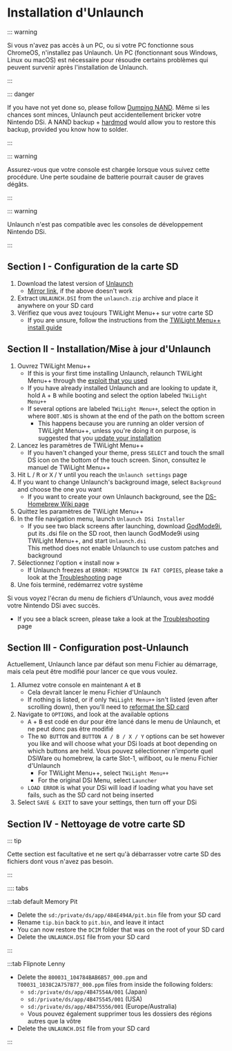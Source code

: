 # Installation d'Unlaunch

::: warning

Si vous n'avez pas accès à un PC, ou si votre PC fonctionne sous ChromeOS, n'installez pas Unlaunch. Un PC (fonctionnant sous Windows, Linux ou macOS) est nécessaire pour résoudre certains problèmes qui peuvent survenir après l'installation de Unlaunch.

:::

::: danger

If you have not yet done so, please follow [Dumping NAND](dumping-nand.html). Même si les chances sont minces, Unlaunch peut accidentellement bricker votre Nintendo DSi. A NAND backup + [hardmod](https://wiki.ds-homebrew.com/ds-index/hardmod) would allow you to restore this backup, provided you know how to solder.

:::

::: warning

Assurez-vous que votre console est chargée lorsque vous suivez cette procédure. Une perte soudaine de batterie pourrait causer de graves dégâts.

:::

::: warning

Unlaunch n'est pas compatible avec les consoles de développement Nintendo DSi.

:::

## Section I - Configuration de la carte SD

1. Download the latest version of [Unlaunch](https://problemkaputt.de/unlaunch.zip)
   - [Mirror link](https://web.archive.org/web/20201112031436/https://problemkaputt.de/unlaunch.zip), if the above doesn't work
2. Extract `UNLAUNCH.DSI` from the `unlaunch.zip` archive and place it anywhere on your SD card
3. Vérifiez que vous avez toujours TWiLight Menu++ sur votre carte SD
   - If you are unsure, follow the instructions from the [TWiLight Menu++ install guide](https://wiki.ds-homebrew.com/twilightmenu/installing-dsi)

## Section II - Installation/Mise à jour d'Unlaunch

1. Ouvrez TWiLight Menu++
   - If this is your first time installing Unlaunch, relaunch TWiLight Menu++ through the [exploit that you used](launching-the-exploit.html)
   - If you have already installed Unlaunch and are looking to update it, hold <kbd class="face">A</kbd> + <kbd class="face">B</kbd> while booting and select the option labeled `TWiLight Menu++`
   - If several options are labeled `TWiLight Menu++`, select the option in where `BOOT.NDS` is shown at the end of the path on the bottom screen
     - This happens because you are running an older version of TWiLight Menu++, unless you're doing it on purpose, is suggested that you [update your installation](https://wiki.ds-homebrew.com/twilightmenu/updating-dsi)
2. Lancez les paramètres de TWiLight Menu++
   - If you haven't changed your theme, press `SELECT` and touch the small DS icon on the bottom of the touch screen. Sinon, consultez le manuel de TWiLight Menu++
3. Hit <kbd class="l">L</kbd> / <kbd class="r">R</kbd> or <kbd class="face">X</kbd> / <kbd class="face">Y</kbd> until you reach the `Unlaunch settings` page
4. If you want to change Unlaunch's background image, select `Background` and choose the one you want
   - If you want to create your own Unlaunch background, see the [DS-Homebrew Wiki page](https://wiki.ds-homebrew.com/twilightmenu/custom-unlaunch-backgrounds)
5. Quittez les paramètres de TWiLight Menu++
6. In the file navigation menu, launch `Unlaunch DSi Installer`
   - If you see two black screens after launching, download [GodMode9i](https://github.com/DS-Homebrew/GodMode9i/releases), put its .dsi file on the SD root, then launch GodMode9i using TWiLight Menu++, and start `Unlaunch.dsi`\
     This method does not enable Unlaunch to use custom patches and background
7. Sélectionnez l'option « install now »
   - If Unlaunch freezes at `ERROR: MISMATCH IN FAT COPIES`, please take a look at the [Troubleshooting](troubleshooting.html) page
8. Une fois terminé, redémarrez votre système

Si vous voyez l'écran du menu de fichiers d'Unlaunch, vous avez moddé votre Nintendo DSi avec succès.

- If you see a black screen, please take a look at the [Troubleshooting](troubleshooting.html) page

## Section III - Configuration post-Unlaunch

Actuellement, Unlaunch lance par défaut son menu Fichier au démarrage, mais cela peut être modifié pour lancer ce que vous voulez.

1. Allumez votre console en maintenant <kbd class="face">A</kbd> et <kbd class="face">B</kbd>
   - Cela devrait lancer le menu Fichier d'Unlaunch
   - If nothing is listed, or if only `TWiLight Menu++` isn't listed (even after scrolling down), then you'll need to [reformat the SD card](sd-card-setup.html)
2. Navigate to `OPTIONS`, and look at the available options
   - <kbd class="face">A</kbd> + <kbd class="face">B</kbd> est codé en dur pour être lancé dans le menu de Unlaunch, et ne peut donc pas être modifié
   - The `NO BUTTON` and `BUTTON A / B / X / Y` options can be set however you like and will choose what your DSi loads at boot depending on which buttons are held. Vous pouvez sélectionner n'importe quel DSiWare ou homebrew, la carte Slot-1, wifiboot, ou le menu Fichier d'Unlaunch
     - For TWiLight Menu++, select  `TWiLight Menu++`
     - For the original DSi Menu, select `Launcher`
   - `LOAD ERROR` is what your DSi will load if loading what you have set fails, such as the SD card not being inserted
3. Select `SAVE & EXIT` to save your settings, then turn off your DSi

## Section IV - Nettoyage de votre carte SD

::: tip

Cette section est facultative et ne sert qu'à débarrasser votre carte SD des fichiers dont vous n'avez pas besoin.

:::

:::: tabs

:::tab default Memory Pit

- Delete the `sd:/private/ds/app/484E494A/pit.bin` file from your SD card
- Rename `tip.bin` back to `pit.bin`, and leave it intact
- You can now restore the `DCIM` folder that was on the root of your SD card
- Delete the `UNLAUNCH.DSI` file from your SD card

:::

:::tab Flipnote Lenny

- Delete the `800031_104784BAB6B57_000.ppm` and `T00031_1038C2A757B77_000.ppm` files from inside the following folders:
  - `sd:/private/ds/app/4B47554A/001` (Japan)
  - `sd:/private/ds/app/4B475545/001` (USA)
  - `sd:/private/ds/app/4B475556/001` (Europe/Australia)
  - Vous pouvez également supprimer tous les dossiers des régions autres que la vôtre
- Delete the `UNLAUNCH.DSI` file from your SD card

:::
